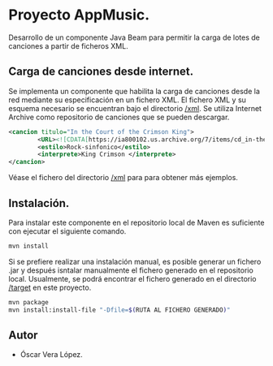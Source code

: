 # Proyecto AppMusic.

Desarrollo de un componente Java Beam para permitir la carga de lotes de 
canciones a partir de ficheros XML.

## Carga de canciones desde internet.

Se implementa un componente que habilita la carga de canciones desde la red
mediante su especificación en un fichero XML. El fichero XML y su esquema
necesario se encuentran bajo el directorio [/xml](xml/). 
Se utiliza Internet Archive como repositorio de canciones que se pueden descargar.

```xml
<cancion titulo="In the Court of the Crimson King">
		<URL><![CDATA[https://ia800102.us.archive.org/7/items/cd_in-the-court-of-the-crimson-king_king-crimson/disc1/05.%20King%20Crimson%20-%20The%20Court%20of%20the%20Crimson%20King%20%28including%20The%20Return%20of%20the%20Fire%20Witch%20and%20The%20Dance%20of%20the%20Puppets%29_sample.mp3]]></URL>
		<estilo>Rock-sinfonico</estilo>
		<interprete>King Crimson </interprete>
</cancion>
```
Véase el fichero del directorio [/xml](xml/) para para obtener más ejemplos.

## Instalación.

Para instalar este componente en el repositorio local de Maven es suficiente con
ejecutar el siguiente comando.

```bash
mvn install
```

Si se prefiere realizar una instalación manual, es posible generar un fichero 
.jar y después isntalar manualmente el fichero generado en el repositorio local.
Usualmente, se podrá encontrar el fichero generado en el directorio [/target](target/) en 
este proyecto.

```bash
mvn package
mvn install:install‐file "-Dfile=$(RUTA AL FICHERO GENERADO)"
```

## Autor

* Óscar Vera López.